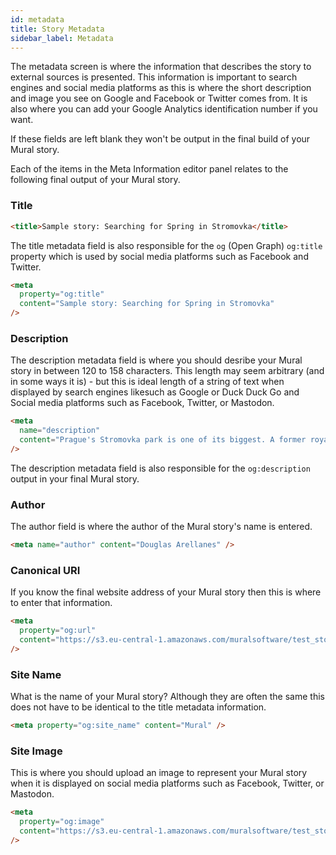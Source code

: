 ```yaml
---
id: metadata
title: Story Metadata
sidebar_label: Metadata
---
```


The metadata screen is where the information that describes the story to external sources is presented. This information is important to search engines and social media platforms as this is where the short description and image you see on Google and Facebook or Twitter comes from. It is also where you can add your Google Analytics identification number if you want.

If these fields are left blank they won't be output in the final build of your Mural story.

Each of the items in the Meta Information editor panel relates to the following final output of your Mural story.

### Title

```html
<title>Sample story: Searching for Spring in Stromovka</title>
```

The title metadata field is also responsible for the `og` (Open Graph) `og:title` property which is used by social media platforms such as Facebook and Twitter.

```html
<meta
  property="og:title"
  content="Sample story: Searching for Spring in Stromovka"
/>
```

### Description

The description metadata field is where you should desribe your Mural story in between 120 to 158 characters. This length may seem arbitrary (and in some ways it is) - but this is ideal length of a string of text when displayed by search engines likesuch as Google or Duck Duck Go and Social media platforms such as Facebook, Twitter, or Mastodon.

```html
<meta
  name="description"
  content="Prague's Stromovka park is one of its biggest. A former royal hunting ground, the park now features a number of ways to relax and enjoy the outdoors."
/>
```

The description metadata field is also responsible for the `og:description` output in your final Mural story.

### Author

The author field is where the author of the Mural story's name is entered.

```html
<meta name="author" content="Douglas Arellanes" />
```

### Canonical URI

If you know the final website address of your Mural story then this is where to enter that information.

```html
<meta
  property="og:url"
  content="https://s3.eu-central-1.amazonaws.com/muralsoftware/test_stories/spring_sample_story/index.html"
/>
```

### Site Name

What is the name of your Mural story? Although they are often the same this does not have to be identical to the title metadata information.

```html
<meta property="og:site_name" content="Mural" />
```

### Site Image

This is where you should upload an image to represent your Mural story when it is displayed on social media platforms such as Facebook, Twitter, or Mastodon.

```html
<meta
  property="og:image"
  content="https://s3.eu-central-1.amazonaws.com/muralsoftware/test_stories/spring_sample_story/uploads/purple_flowers_thumbnail.jpg"
/>
```
